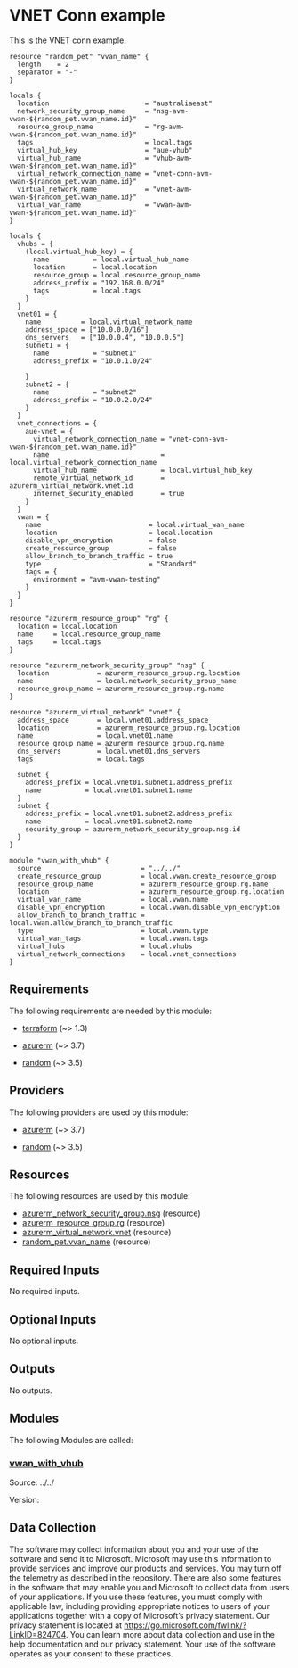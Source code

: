 <!-- BEGIN_TF_DOCS -->
# VNET Conn example

This is the VNET conn example.

```hcl
resource "random_pet" "vvan_name" {
  length    = 2
  separator = "-"
}

locals {
  location                        = "australiaeast"
  network_security_group_name     = "nsg-avm-vwan-${random_pet.vvan_name.id}"
  resource_group_name             = "rg-avm-vwan-${random_pet.vvan_name.id}"
  tags                            = local.tags
  virtual_hub_key                 = "aue-vhub"
  virtual_hub_name                = "vhub-avm-vwan-${random_pet.vvan_name.id}"
  virtual_network_connection_name = "vnet-conn-avm-vwan-${random_pet.vvan_name.id}"
  virtual_network_name            = "vnet-avm-vwan-${random_pet.vvan_name.id}"
  virtual_wan_name                = "vwan-avm-vwan-${random_pet.vvan_name.id}"
}

locals {
  vhubs = {
    (local.virtual_hub_key) = {
      name           = local.virtual_hub_name
      location       = local.location
      resource_group = local.resource_group_name
      address_prefix = "192.168.0.0/24"
      tags           = local.tags
    }
  }
  vnet01 = {
    name          = local.virtual_network_name
    address_space = ["10.0.0.0/16"]
    dns_servers   = ["10.0.0.4", "10.0.0.5"]
    subnet1 = {
      name           = "subnet1"
      address_prefix = "10.0.1.0/24"

    }
    subnet2 = {
      name           = "subnet2"
      address_prefix = "10.0.2.0/24"
    }
  }
  vnet_connections = {
    aue-vnet = {
      virtual_network_connection_name = "vnet-conn-avm-vwan-${random_pet.vvan_name.id}"
      name                            = local.virtual_network_connection_name
      virtual_hub_name                = local.virtual_hub_key
      remote_virtual_network_id       = azurerm_virtual_network.vnet.id
      internet_security_enabled       = true
    }
  }
  vwan = {
    name                           = local.virtual_wan_name
    location                       = local.location
    disable_vpn_encryption         = false
    create_resource_group          = false
    allow_branch_to_branch_traffic = true
    type                           = "Standard"
    tags = {
      environment = "avm-vwan-testing"
    }
  }
}

resource "azurerm_resource_group" "rg" {
  location = local.location
  name     = local.resource_group_name
  tags     = local.tags
}

resource "azurerm_network_security_group" "nsg" {
  location            = azurerm_resource_group.rg.location
  name                = local.network_security_group_name
  resource_group_name = azurerm_resource_group.rg.name
}

resource "azurerm_virtual_network" "vnet" {
  address_space       = local.vnet01.address_space
  location            = azurerm_resource_group.rg.location
  name                = local.vnet01.name
  resource_group_name = azurerm_resource_group.rg.name
  dns_servers         = local.vnet01.dns_servers
  tags                = local.tags

  subnet {
    address_prefix = local.vnet01.subnet1.address_prefix
    name           = local.vnet01.subnet1.name
  }
  subnet {
    address_prefix = local.vnet01.subnet2.address_prefix
    name           = local.vnet01.subnet2.name
    security_group = azurerm_network_security_group.nsg.id
  }
}

module "vwan_with_vhub" {
  source                         = "../../"
  create_resource_group          = local.vwan.create_resource_group
  resource_group_name            = azurerm_resource_group.rg.name
  location                       = azurerm_resource_group.rg.location
  virtual_wan_name               = local.vwan.name
  disable_vpn_encryption         = local.vwan.disable_vpn_encryption
  allow_branch_to_branch_traffic = local.vwan.allow_branch_to_branch_traffic
  type                           = local.vwan.type
  virtual_wan_tags               = local.vwan.tags
  virtual_hubs                   = local.vhubs
  virtual_network_connections    = local.vnet_connections
}
```

<!-- markdownlint-disable MD033 -->
## Requirements

The following requirements are needed by this module:

- <a name="requirement_terraform"></a> [terraform](#requirement\_terraform) (~> 1.3)

- <a name="requirement_azurerm"></a> [azurerm](#requirement\_azurerm) (~> 3.7)

- <a name="requirement_random"></a> [random](#requirement\_random) (~> 3.5)

## Providers

The following providers are used by this module:

- <a name="provider_azurerm"></a> [azurerm](#provider\_azurerm) (~> 3.7)

- <a name="provider_random"></a> [random](#provider\_random) (~> 3.5)

## Resources

The following resources are used by this module:

- [azurerm_network_security_group.nsg](https://registry.terraform.io/providers/hashicorp/azurerm/latest/docs/resources/network_security_group) (resource)
- [azurerm_resource_group.rg](https://registry.terraform.io/providers/hashicorp/azurerm/latest/docs/resources/resource_group) (resource)
- [azurerm_virtual_network.vnet](https://registry.terraform.io/providers/hashicorp/azurerm/latest/docs/resources/virtual_network) (resource)
- [random_pet.vvan_name](https://registry.terraform.io/providers/hashicorp/random/latest/docs/resources/pet) (resource)

<!-- markdownlint-disable MD013 -->
## Required Inputs

No required inputs.

## Optional Inputs

No optional inputs.

## Outputs

No outputs.

## Modules

The following Modules are called:

### <a name="module_vwan_with_vhub"></a> [vwan\_with\_vhub](#module\_vwan\_with\_vhub)

Source: ../../

Version:

<!-- markdownlint-disable-next-line MD041 -->
## Data Collection

The software may collect information about you and your use of the software and send it to Microsoft. Microsoft may use this information to provide services and improve our products and services. You may turn off the telemetry as described in the repository. There are also some features in the software that may enable you and Microsoft to collect data from users of your applications. If you use these features, you must comply with applicable law, including providing appropriate notices to users of your applications together with a copy of Microsoft’s privacy statement. Our privacy statement is located at <https://go.microsoft.com/fwlink/?LinkID=824704>. You can learn more about data collection and use in the help documentation and our privacy statement. Your use of the software operates as your consent to these practices.
<!-- END_TF_DOCS -->